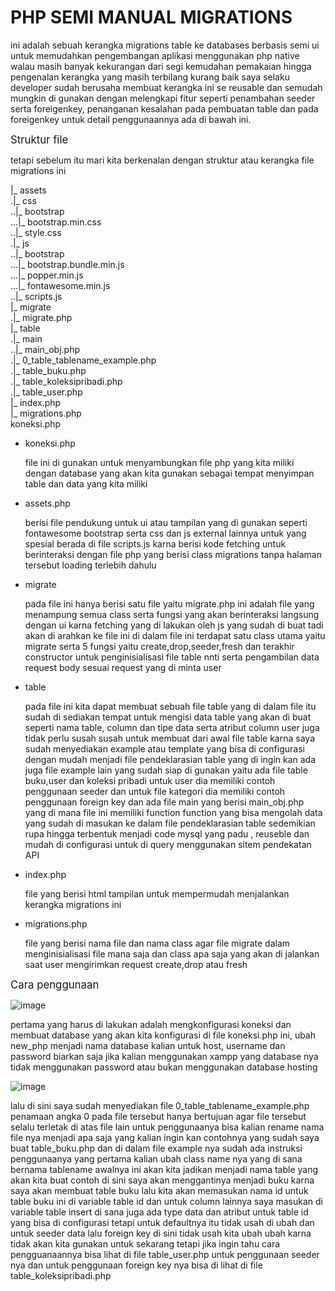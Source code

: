 <h1>PHP SEMI MANUAL MIGRATIONS</h1>
<P>ini adalah sebuah kerangka migrations table ke databases berbasis semi ui untuk memudahkan pengembangan aplikasi menggunakan php native walau masih banyak kekurangan dari segi
kemudahan pemakaian hingga pengenalan kerangka yang masih terbilang kurang baik saya selaku developer sudah berusaha membuat kerangka ini se reusable dan semudah mungkin di gunakan 
dengan melengkapi fitur seperti penambahan seeder serta foreigenkey, penanganan kesalahan pada pembuatan table dan pada foreigenkey untuk detail penggunaannya ada di bawah ini.</P>

<big>Struktur file</big>
<p>tetapi sebelum itu mari kita berkenalan dengan struktur atau kerangka file migrations ini</p>

|_ assets                          
.|_ css <br>
..|_ bootstrap <br>
...|_ bootstrap.min.css <br>
..|_ style.css <br>
.|_ js <br>
..|_ bootstrap <br>
...|_ bootstrap.bundle.min.js <br>
...|_ popper.min.js <br>
...|_ fontawesome.min.js <br>
..|_ scripts.js <br>
|_ migrate <br>
.|_ migrate.php <br>
|_ table <br>
.|_ main <br>
..|_ main_obj.php <br>
.|_ 0_table_tablename_example.php <br>
.|_ table_buku.php <br>
.|_ table_koleksipribadi.php <br>
.|_ table_user.php <br>
|_ index.php <br>
|_ migrations.php <br>
koneksi.php <br>

<ul>
  <li>
    <span>koneksi.php</span>
    <p>file ini di gunakan untuk menyambungkan file php yang kita miliki dengan database yang akan kita gunakan sebagai tempat menyimpan table dan data yang kita miliki</p>
  </li>
  <li>
    <span>assets.php</span>
    <p>berisi file pendukung untuk ui atau tampilan yang di gunakan seperti fontawesome bootstrap serta css dan js external lainnya untuk yang spesial berada di file scripts.js karna berisi kode fetching untuk berinteraksi dengan file php yang berisi class migrations tanpa halaman tersebut loading terlebih dahulu</p>
  </li>
  <li>
    <span>migrate</span>
    <p>pada file ini hanya berisi satu file yaitu migrate.php ini adalah file yang menampung semua class serta fungsi yang akan berinteraksi langsung dengan ui karna fetching yang di lakukan oleh js yang sudah di buat tadi akan di arahkan ke file ini di dalam file ini terdapat satu class utama yaitu migrate serta 5 fungsi yaitu create,drop,seeder,fresh dan terakhir constructor untuk penginisialisasi file table nnti serta pengambilan data request body sesuai request yang di minta user </p>
  </li>
  <li>
    <span>table</span>
    <p>pada file ini kita dapat membuat sebuah file table yang di dalam file itu sudah di sediakan tempat untuk mengisi data table yang akan di buat seperti nama table, column dan tipe data serta atribut column user juga tidak perlu susah susah untuk membuat dari awal file table karna saya sudah menyediakan example atau template yang bisa di configurasi dengan mudah menjadi file pendeklarasian table yang di ingin kan ada juga file example lain yang sudah siap di gunakan yaitu ada file table buku,user dan koleksi pribadi untuk user dia memiliki contoh penggunaan seeder dan untuk file kategori dia memiliki contoh penggunaan foreign key dan ada file main yang berisi main_obj.php yang di mana file ini memiliki function function yang bisa mengolah data yang sudah di masukan ke dalam file pendeklarasian table sedemikian rupa hingga terbentuk menjadi code mysql yang padu , reuseble dan mudah di configurasi untuk di query menggunakan sitem pendekatan API </p>
  </li>
  <li>
    <span>index.php</span>
    <p>file yang berisi html tampilan untuk mempermudah menjalankan kerangka migrations ini </p>
  </li>
  <li>
    <span>migrations.php</span>
    <p>file yang berisi nama file dan nama class agar file migrate dalam menginisialisasi file mana saja dan class apa saja yang akan di jalankan saat user mengirimkan request create,drop atau fresh </p>
  </li>
</ul>

<big>Cara penggunaan</big>

![image](https://github.com/nurdiansyahagung10/php_semi_manual_migrations/assets/89456852/291ae8d4-61fe-4f9c-a2c2-c3e51141da9a)

<p>pertama yang harus di lakukan adalah mengkonfigurasi koneksi dan membuat database yang akan kita konfigurasi di file koneksi.php ini, ubah new_php menjadi nama database kalian untuk host, username dan password biarkan saja jika kalian menggunakan xampp yang database nya tidak menggunakan password atau bukan menggunakan database hosting</p>

![image](https://github.com/nurdiansyahagung10/php_semi_manual_migrations/assets/89456852/1b1e2d74-2ff1-45d0-bc94-904df3748c0e)

<p>lalu di sini saya sudah menyediakan file 0_table_tablename_example.php penamaan angka 0 pada file tersebut hanya bertujuan agar file tersebut selalu terletak di atas file lain untuk penggunaanya bisa kalian rename nama file nya menjadi apa saja yang kalian ingin kan contohnya yang sudah saya buat table_buku.php dan di dalam file example nya sudah ada instruksi penggunaanya yang pertama kalian ubah class name nya yang di sana bernama tablename awalnya ini akan kita jadikan menjadi nama table yang akan kita buat contoh di sini saya akan menggantinya menjadi buku karna saya akan membuat table buku lalu kita akan memasukan nama id untuk table buku ini di variable table id dan untuk column lainnya saya masukan di variable table insert di sana juga ada type data dan atribut untuk table id yang bisa di configurasi tetapi untuk defaultnya itu tidak usah di ubah dan untuk seeder data lalu foreign key di sini tidak usah kita ubah ubah karna tidak akan kita gunakan untuk sekarang tetapi jika ingin tahu cara pengguanaannya bisa lihat di file table_user.php untuk penggunaan seeder nya dan untuk penggunaan foreign key nya bisa di lihat di file table_koleksipribadi.php</p>
